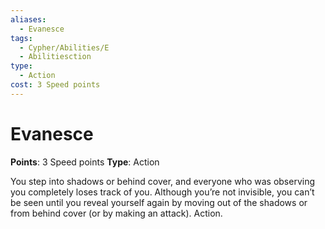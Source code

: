```yaml
---
aliases:
  - Evanesce
tags:
  - Cypher/Abilities/E
  - Abilitiesction
type:
  - Action
cost: 3 Speed points
---
```


# Evanesce

**Points**: 3 Speed points
**Type**: Action

You step into shadows or behind cover, and everyone who was observing you completely loses track of you. Although you’re not invisible, you can’t be seen until you reveal yourself again by moving out of the shadows or from behind cover (or by making an attack). Action.
